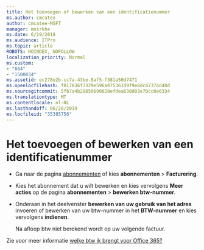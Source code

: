 ```yaml
---
title: Het toevoegen of bewerken van een identificatienummer
ms.author: cmcatee
author: cmcatee-MSFT
manager: mnirkhe
ms.date: 6/19/2018
ms.audience: ITPro
ms.topic: article
ROBOTS: NOINDEX, NOFOLLOW
localization_priority: Normal
ms.custom:
- "664"
- "1500034"
ms.assetid: ec278e2b-cc7a-43be-8af5-f381a50d7471
ms.openlocfilehash: f817836f7329e596a075361d9f9e8dc47374d48d
ms.sourcegitcommit: 5fb7a4b28859690020efdea630d03e70cc0e6334
ms.translationtype: MT
ms.contentlocale: nl-NL
ms.lasthandoff: 06/28/2019
ms.locfileid: "35385756"
---
```

# <a name="how-to-add-or-edit-a-vatid"></a>Het toevoegen of bewerken van een identificatienummer

- Ga naar de pagina [abonnementen](https://go.microsoft.com/fwlink/p/?linkid=842054) of kies **abonnementen** \> **Facturering**.

- Kies het abonnement dat u wilt bewerken en kies vervolgens **Meer acties** op de pagina **abonnementen** \> **bewerken btw-nummer**.

- Onderaan in het deelvenster **bewerken van uw gebruik van het adres** invoeren of bewerken van uw btw-nummer in het **BTW-nummer** en kies vervolgens **indienen**.

    Na afloop btw niet berekend wordt op uw volgende factuur.

Zie voor meer informatie [welke btw ik brengt voor Office 365?](https://support.office.com/article/7e77382b-b966-4ad5-a515-9e629a777a22.aspx)
  